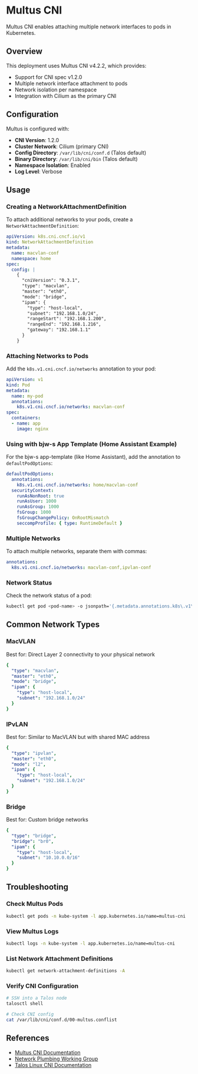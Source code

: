 # Multus CNI

Multus CNI enables attaching multiple network interfaces to pods in Kubernetes.

## Overview

This deployment uses Multus CNI v4.2.2, which provides:

- Support for CNI spec v1.2.0
- Multiple network interface attachment to pods
- Network isolation per namespace
- Integration with Cilium as the primary CNI

## Configuration

Multus is configured with:

- **CNI Version**: 1.2.0
- **Cluster Network**: Cilium (primary CNI)
- **Config Directory**: `/var/lib/cni/conf.d` (Talos default)
- **Binary Directory**: `/var/lib/cni/bin` (Talos default)
- **Namespace Isolation**: Enabled
- **Log Level**: Verbose

## Usage

### Creating a NetworkAttachmentDefinition

To attach additional networks to your pods, create a `NetworkAttachmentDefinition`:

```yaml
apiVersion: k8s.cni.cncf.io/v1
kind: NetworkAttachmentDefinition
metadata:
  name: macvlan-conf
  namespace: home
spec:
  config: |
    {
      "cniVersion": "0.3.1",
      "type": "macvlan",
      "master": "eth0",
      "mode": "bridge",
      "ipam": {
        "type": "host-local",
        "subnet": "192.168.1.0/24",
        "rangeStart": "192.168.1.200",
        "rangeEnd": "192.168.1.216",
        "gateway": "192.168.1.1"
      }
    }
```

### Attaching Networks to Pods

Add the `k8s.v1.cni.cncf.io/networks` annotation to your pod:

```yaml
apiVersion: v1
kind: Pod
metadata:
  name: my-pod
  annotations:
    k8s.v1.cni.cncf.io/networks: macvlan-conf
spec:
  containers:
  - name: app
    image: nginx
```

### Using with bjw-s App Template (Home Assistant Example)

For the bjw-s app-template (like Home Assistant), add the annotation to `defaultPodOptions`:

```yaml
defaultPodOptions:
  annotations:
    k8s.v1.cni.cncf.io/networks: home/macvlan-conf
  securityContext:
    runAsNonRoot: true
    runAsUser: 1000
    runAsGroup: 1000
    fsGroup: 1000
    fsGroupChangePolicy: OnRootMismatch
    seccompProfile: { type: RuntimeDefault }
```

### Multiple Networks

To attach multiple networks, separate them with commas:

```yaml
annotations:
  k8s.v1.cni.cncf.io/networks: macvlan-conf,ipvlan-conf
```

### Network Status

Check the network status of a pod:

```bash
kubectl get pod <pod-name> -o jsonpath='{.metadata.annotations.k8s\.v1\.cni\.cncf\.io/network-status}' | jq
```

## Common Network Types

### MacVLAN

Best for: Direct Layer 2 connectivity to your physical network

```yaml
{
  "type": "macvlan",
  "master": "eth0",
  "mode": "bridge",
  "ipam": {
    "type": "host-local",
    "subnet": "192.168.1.0/24"
  }
}
```

### IPvLAN

Best for: Similar to MacVLAN but with shared MAC address

```yaml
{
  "type": "ipvlan",
  "master": "eth0",
  "mode": "l2",
  "ipam": {
    "type": "host-local",
    "subnet": "192.168.1.0/24"
  }
}
```

### Bridge

Best for: Custom bridge networks

```yaml
{
  "type": "bridge",
  "bridge": "br0",
  "ipam": {
    "type": "host-local",
    "subnet": "10.10.0.0/16"
  }
}
```

## Troubleshooting

### Check Multus Pods

```bash
kubectl get pods -n kube-system -l app.kubernetes.io/name=multus-cni
```

### View Multus Logs

```bash
kubectl logs -n kube-system -l app.kubernetes.io/name=multus-cni
```

### List Network Attachment Definitions

```bash
kubectl get network-attachment-definitions -A
```

### Verify CNI Configuration

```bash
# SSH into a Talos node
talosctl shell

# Check CNI config
cat /var/lib/cni/conf.d/00-multus.conflist
```

## References

- [Multus CNI Documentation](https://github.com/k8snetworkplumbingwg/multus-cni)
- [Network Plumbing Working Group](https://github.com/k8snetworkplumbingwg)
- [Talos Linux CNI Documentation](https://www.talos.dev/v1.7/kubernetes-guides/network/multus/)
